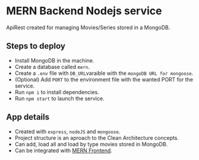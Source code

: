 # MERN Backend Nodejs service

ApiRest created for managing Movies/Series stored in a MongoDB.

## Steps to deploy
* Install MongoDB in the machine.
* Create a database called `mern`.
* Create a `.env` file with `DB_URL`varaible with the `mongoDB URL for mongoose`.
* (Optional) Add `PORT` to the environment file with the wanted PORT for the service.
* Run `npm i` to install dependencies.
* Run `npm start` to launch the service.

## App details
- Created with `express`, `nodeJS` and `mongoose`.
- Project structure is an aproach to the Clean Architecture concepts.
- Can add, load all and load by type movies stored in MongoDB.
- Can be integrated with [MERN Frontend](https://github.com/lichblitz/mern-frontend).
